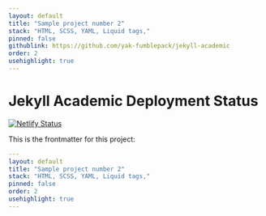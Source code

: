 ```yaml
---
layout: default
title: "Sample project number 2"
stack: "HTML, SCSS, YAML, Liquid tags,"
pinned: false
githublink: https://github.com/yak-fumblepack/jekyll-academic
order: 2
usehighlight: true
---
```


<h1 class="page-title">Jekyll Academic Deployment Status</h1>

[![Netlify Status](https://api.netlify.com/api/v1/badges/ae78d271-5b51-4601-9dc4-6bc72326b0c1/deploy-status)](https://app.netlify.com/sites/jekyll-academic/deploys)

This is the frontmatter for this project:

```yaml
---
layout: default
title: "Sample project number 2"
stack: "HTML, SCSS, YAML, Liquid tags,"
pinned: false
order: 2
usehighlight: true
---
```
